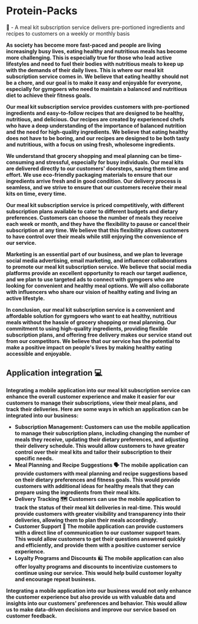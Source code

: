 # Protein-Packs
🍴 - A meal kit subscription service delivers pre-portioned ingredients and recipes to customers on a weekly or monthly basis

**As society has become more fast-paced and people are living increasingly busy lives, eating healthy and nutritious meals has become more challenging. This is especially true for those who lead active lifestyles and need to fuel their bodies with nutritious meals to keep up with the demands of their daily lives. This is where our meal kit subscription service comes in. We believe that eating healthy should not be a chore, and our goal is to make it easy and enjoyable for everyone, especially for gymgoers who need to maintain a balanced and nutritious diet to achieve their fitness goals.**

**Our meal kit subscription service provides customers with pre-portioned ingredients and easy-to-follow recipes that are designed to be healthy, nutritious, and delicious. Our recipes are created by experienced chefs who have a deep understanding of the importance of balanced nutrition and the need for high-quality ingredients. We believe that eating healthy does not have to be boring, and our recipes are designed to be both tasty and nutritious, with a focus on using fresh, wholesome ingredients.**

**We understand that grocery shopping and meal planning can be time-consuming and stressful, especially for busy individuals. Our meal kits are delivered directly to our customers' doorsteps, saving them time and effort. We use eco-friendly packaging materials to ensure that our ingredients arrive fresh and in good condition. Our delivery process is seamless, and we strive to ensure that our customers receive their meal kits on time, every time.**

**Our meal kit subscription service is priced competitively, with different subscription plans available to cater to different budgets and dietary preferences. Customers can choose the number of meals they receive each week or month, and they have the flexibility to pause or cancel their subscription at any time. We believe that this flexibility allows customers to have control over their meals while still enjoying the convenience of our service.**

**Marketing is an essential part of our business, and we plan to leverage social media advertising, email marketing, and influencer collaborations to promote our meal kit subscription service. We believe that social media platforms provide an excellent opportunity to reach our target audience, and we plan to use targeted ads to connect with gymgoers who are looking for convenient and healthy meal options. We will also collaborate with influencers who share our vision of healthy eating and living an active lifestyle.**

**In conclusion, our meal kit subscription service is a convenient and affordable solution for gymgoers who want to eat healthy, nutritious meals without the hassle of grocery shopping or meal planning. Our commitment to using high-quality ingredients, providing flexible subscription plans, and offering free delivery makes our service stand out from our competitors. We believe that our service has the potential to make a positive impact on people's lives by making healthy eating accessible and enjoyable.**

## Application integration 💻

**Integrating a mobile application into our meal kit subscription service can enhance the overall customer experience and make it easier for our customers to manage their subscriptions, view their meal plans, and track their deliveries. Here are some ways in which an application can be integrated into our business:**

- **Subscription Management: Customers can use the mobile application to manage their subscription plans, including changing the number of meals they receive, updating their dietary preferences, and adjusting their delivery schedule. This would allow customers to have greater control over their meal kits and tailor their subscription to their specific needs.**
- **Meal Planning and Recipe Suggestions 🗣 The mobile application can provide customers with meal planning and recipe suggestions based on their dietary preferences and fitness goals. This would provide customers with additional ideas for healthy meals that they can prepare using the ingredients from their meal kits.**
- **Delivery Tracking 🗺 Customers can use the mobile application to track the status of their meal kit deliveries in real-time. This would provide customers with greater visibility and transparency into their deliveries, allowing them to plan their meals accordingly.**
- **Customer Support 🎤 The mobile application can provide customers with a direct line of communication to our customer support team. This would allow customers to get their questions answered quickly and efficiently, and provide them with a positive customer service experience.**
- **Loyalty Programs and Discounts** 🛍️ **The mobile application can also offer loyalty programs and discounts to incentivize customers to continue using our service. This would help build customer loyalty and encourage repeat business.**

**Integrating a mobile application into our business would not only enhance the customer experience but also provide us with valuable data and insights into our customers' preferences and behavior. This would allow us to make data-driven decisions and improve our service based on customer feedback.**
